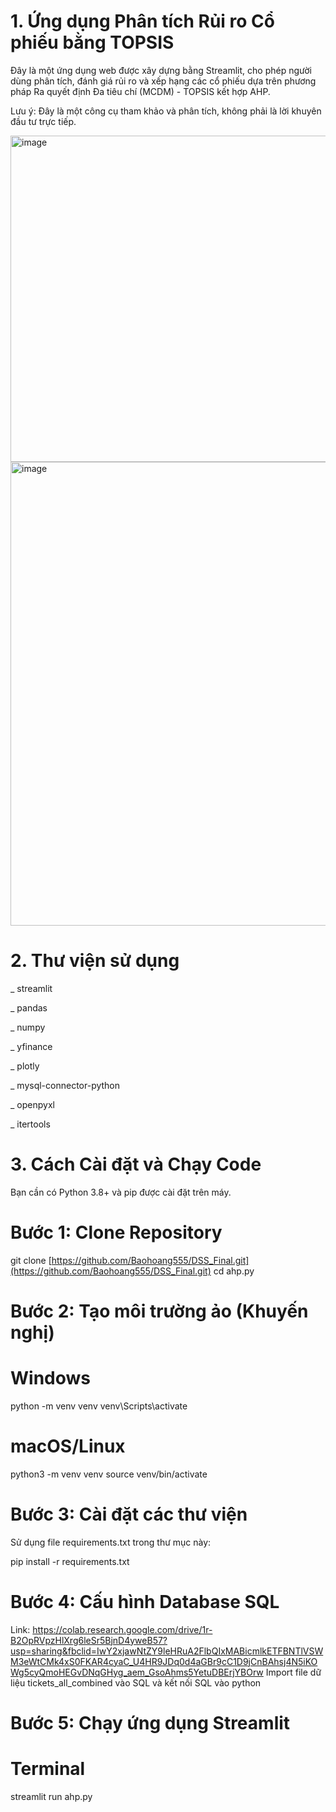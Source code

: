 # 1. Ứng dụng Phân tích Rủi ro Cổ phiếu bằng TOPSIS

Đây là một ứng dụng web được xây dựng bằng Streamlit, cho phép người dùng phân tích, đánh giá rủi ro và xếp hạng các cổ phiếu dựa trên phương pháp Ra quyết định Đa tiêu chí (MCDM) - TOPSIS kết hợp AHP.

Lưu ý: Đây là một công cụ tham khảo và phân tích, không phải là lời khuyên đầu tư trực tiếp.

<img width="1221" height="522" alt="image" src="https://github.com/user-attachments/assets/114414db-4c44-4413-a56f-a0cc3c068ef2" />

<img width="722" height="742" alt="image" src="https://github.com/user-attachments/assets/21459c11-cbc1-4854-8ffd-75480dec293f" />



# 2. Thư viện sử dụng


_ streamlit 

_ pandas 

_ numpy 

_ yfinance 

_ plotly 

_ mysql-connector-python 

_ openpyxl 

_ itertools


# 3. Cách Cài đặt và Chạy Code

Bạn cần có Python 3.8+ và pip được cài đặt trên máy.

# Bước 1: Clone Repository

git clone [https://github.com/Baohoang555/DSS_Final.git](https://github.com/Baohoang555/DSS_Final.git)
cd ahp.py

# Bước 2: Tạo môi trường ảo (Khuyến nghị)

# Windows
python -m venv venv
venv\Scripts\activate

# macOS/Linux
python3 -m venv venv
source venv/bin/activate



# Bước 3: Cài đặt các thư viện

Sử dụng file requirements.txt trong thư mục này:

pip install -r requirements.txt


# Bước 4: Cấu hình Database SQL
Link: https://colab.research.google.com/drive/1r-B2OpRVpzHlXrg6leSr5BjnD4yweB57?usp=sharing&fbclid=IwY2xjawNtZY9leHRuA2FlbQIxMABicmlkETFBNTlVSWM3eWtCMk4xS0FKAR4cyaC_U4HR9JDq0d4aGBr9cC1D9jCnBAhsj4N5iKOWg5cyQmoHEGvDNqGHyg_aem_GsoAhms5YetuDBErjYBOrw
Import file dữ liệu tickets_all_combined vào SQL và kết nối SQL vào python

# Bước 5: Chạy ứng dụng Streamlit
# Terminal
streamlit run ahp.py


